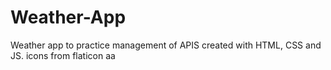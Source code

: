 # Weather-App
Weather app to practice management of APIS  created with HTML, CSS and JS.
icons from flaticon aa

